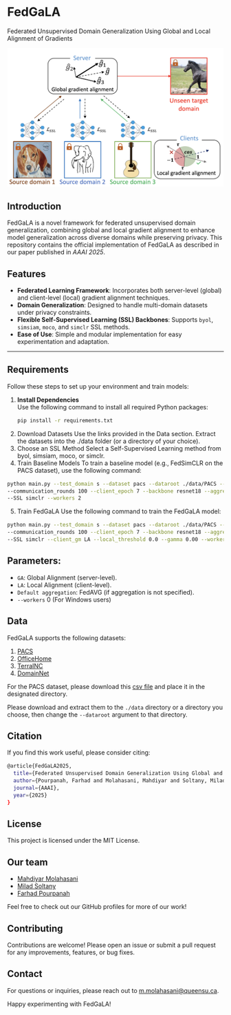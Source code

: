 # FedGaLA
Federated Unsupervised Domain Generalization Using Global and Local Alignment of Gradients
<p align="center">
  <img src="assets/overview.png" width="550" title="hover text">
</p>

## Introduction
FedGaLA is a novel framework for federated unsupervised domain generalization, combining global and local gradient alignment to enhance model generalization across diverse domains while preserving privacy. This repository contains the official implementation of FedGaLA as described in our paper published in *AAAI 2025*.

## Features
- **Federated Learning Framework**: Incorporates both server-level (global) and client-level (local) gradient alignment techniques.
- **Domain Generalization**: Designed to handle multi-domain datasets under privacy constraints.
- **Flexible Self-Supervised Learning (SSL) Backbones**: Supports `byol`, `simsiam`, `moco`, and `simclr` SSL methods.
- **Ease of Use**: Simple and modular implementation for easy experimentation and adaptation.

---

## Requirements
Follow these steps to set up your environment and train models:

1. **Install Dependencies**  
   Use the following command to install all required Python packages:
   ```bash
   pip install -r requirements.txt
   ```
2.	Download Datasets
Use the links provided in the Data section. Extract the datasets into the ./data folder (or a directory of your choice).
3.	Choose an SSL Method
Select a Self-Supervised Learning method from byol, simsiam, moco, or simclr.
4.	Train Baseline Models
To train a baseline model (e.g., FedSimCLR on the PACS dataset), use the following command:

```bash
python main.py --test_domain s --dataset pacs --dataroot ./data/PACS --labeled_ratio 0.1 \
--communication_rounds 100 --client_epoch 7 --backbone resnet18 --aggregation FedAVG \
--SSL simclr --workers 2
```

5.	Train FedGaLA
Use the following command to train the FedGaLA model:

```bash
python main.py --test_domain s --dataset pacs --dataroot ./data/PACS --labeled_ratio 0.1 \
--communication_rounds 100 --client_epoch 7 --backbone resnet18 --aggregation GA \
--SSL simclr --client_gm LA --local_threshold 0.0 --gamma 0.00 --workers 2
```

## Parameters:
- `GA`: Global Alignment (server-level).
- `LA`: Local Alignment (client-level).
- `Default aggregation`: FedAVG (if aggregation is not specified).
- `--workers` 0 (For Windows users)

## Data

FedGaLA supports the following datasets:
1. [PACS](https://www.v7labs.com/open-datasets/pacs)
2. [OfficeHome](https://www.hemanthdv.org/officeHomeDataset.html)
3. [TerraINC](https://lilablobssc.blob.core.windows.net/caltechcameratraps/eccv_18_all_images_sm.tar.gz)
4. [DomainNet](http://ai.bu.edu/M3SDA/)

For the PACS dataset, please download this [csv file](https://drive.google.com/file/d/19DZCyBbe_F_-7iUrTxG-AEDlpIUzvpFJ/view?usp=sharing) and place it in the designated directory.

Please download and extract them to the `./data` directory or a directory you choose, then change the `--dataroot` argument to that directory.


## Citation

If you find this work useful, please consider citing:

```bash
@article{FedGaLA2025,
  title={Federated Unsupervised Domain Generalization Using Global and Local Alignment of Gradients},
  author={Pourpanah, Farhad and Molahasani, Mahdiyar and Soltany, Milad and Greenspan, Michael and Etemad, Ali},
  journal={AAAI},
  year={2025}
}
```

## License

This project is licensed under the MIT License.

## Our team

- [Mahdiyar Molahasani](https://github.com/MahdiyarMM) 
- [Milad Soltany](https://github.com/miladsoltany) 
- [Farhad Pourpanah](https://github.com/Farhad0086) 

Feel free to check out our GitHub profiles for more of our work!

## Contributing

Contributions are welcome! Please open an issue or submit a pull request for any improvements, features, or bug fixes.

## Contact

For questions or inquiries, please reach out to m.molahasani@queensu.ca.

Happy experimenting with FedGaLA!



